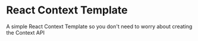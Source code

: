 # React Context Template

A simple React Context Template so you don't need to worry about creating the Context API

